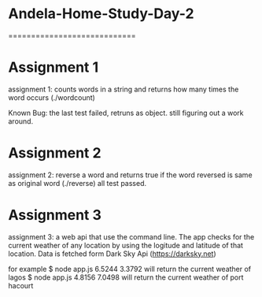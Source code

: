 # Andela-Home-Study-Day-2
============================

Assignment 1
=====================
assignment 1: counts words in a string and returns how many times the word occurs (./wordcount)

Known Bug: the last test failed, retruns as object. still figuring out a work around.


Assignment 2
=====================
assignment 2: reverse a word and returns true if the word reversed is same as original word (./reverse)
all test passed.


Assignment 3
=====================
assignment 3: a web api that use the command line. The app checks for the current weather of any location by using the logitude and latitude of that location.
Data is fetched form Dark Sky Api (https://darksky.net)

for example 
$ node app.js 6.5244 3.3792 will return the current weather of lagos
$ node app.js 4.8156 7.0498 will return the current weather of port hacourt	
